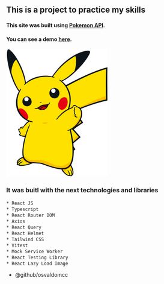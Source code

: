 ## This is a project to practice my skills

#### This site was built using [Pokemon API](https://pokeapi.co/).

#### You can see a demo [here](https://pokeapi.co/).

![This is an image](/src/assets/pikachu.svg)

### It was buitl with the next technologies and libraries
```
* React JS
* Typescript
* React Router DOM
* Axios
* React Query
* React Helmet
* Tailwind CSS
* Vitest
* Mock Service Worker
* React Testing Library
* React Lazy Load Image
```

* @github/osvaldomcc

